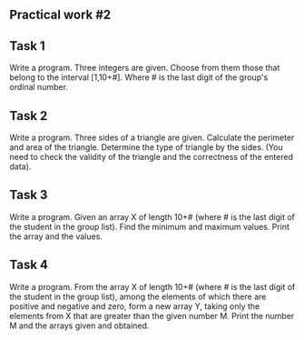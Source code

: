 ## Practical work #2

## Task 1
Write a program. Three integers are given. Choose from them those that belong to the interval [1,10+#]. Where # is the last digit of the group's ordinal number.

## Task 2
Write a program. Three sides of a triangle are given. Calculate the perimeter and area of the triangle. Determine the type of triangle by the sides. (You need to check the validity of the triangle and the correctness of the entered data).

## Task 3
Write a program. Given an array X of length 10+# (where # is the last digit of the student in the group list). Find the minimum and maximum values. Print the array and the values.

## Task 4
Write a program. From the array X of length 10+# (where # is the last digit of the student in the group list), among the elements of which there are positive and negative and zero, form a new array Y, taking only the elements from X that are greater than the given number M. Print the number M and the arrays given and obtained.
